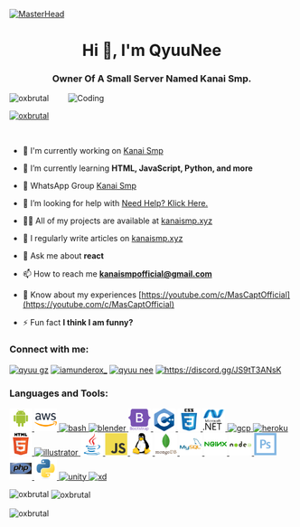 [![MasterHead](https://blogger.googleusercontent.com/img/b/R29vZ2xl/AVvXsEjCwicj8K5z-D9p5S4XDLB-6lmIvgl7iDb1R4h61u-Seow3jEdgjVeSxJ_ohahru7mFUw07Yft9HczAfKbL26aN0_mYxJad4XJGd66_nYkA8kaqBLB4Grbh37UpjRHlKZUb0_imFvTi1IqTA2j1XkpOmIIuiZk-sA3RT2lwIJSZwwwBMQyOlajOsl7D/s1280/20220802_142054.jpg)](https://kanaismp.xyz)
<h1 align="center">Hi 👋, I'm QyuuNee</h1>
<h3 align="center">Owner Of A Small Server Named Kanai Smp.</h3>
<img align="right" alt="Coding" width="400" src="https://c.tenor.com/pwdLWz-wbgkAAAAC/mayuri-steins-gate.gif">

<p align="left"> <img src="https://komarev.com/ghpvc/?username=oxbrutal&label=Profile%20views&color=0e75b6&style=flat" alt="oxbrutal" /> </p>

<p align="left"> <a href="https://github.com/ryo-ma/github-profile-trophy"><img src="https://github-profile-trophy.vercel.app/?username=oxbrutal" alt="oxbrutal" /></a> </p>

<p align="left"> <a href="https://twitter.com/" target="blank"><img src="https://img.shields.io/twitter/follow/?logo=twitter&style=for-the-badge" alt="" /></a> </p>

- 🔭 I'm currently working on [Kanai Smp](discord.gg/JS9tT3ANsK)

- 🌱 I’m currently learning **HTML, JavaScript, Python, and more**

- 💸 WhatsApp Group [Kanai Smp](https://chat.whatsapp.com/BIMcEK6D0fQBoGPYiY7JuF)

- 🤝 I’m looking for help with [Need Help? Klick Here.](wa.me/6288210828960)

- 👨‍💻 All of my projects are available at [kanaismp.xyz](kanaismp.xyz)

- 📝 I regularly write articles on [kanaismp.xyz](kanaismp.xyz)

- 💬 Ask me about **react**

- 📫 How to reach me **kanaismpofficial@gmail.com**

- 📄 Know about my experiences [https://youtube.com/c/MasCaptOfficial](https://youtube.com/c/MasCaptOfficial)

- ⚡ Fun fact **I think I am funny?**

<h3 align="left">Connect with me:</h3>
<p align="left">
<a href="https://fb.com/qyuu gz" target="blank"><img align="center" src="https://raw.githubusercontent.com/rahuldkjain/github-profile-readme-generator/master/src/images/icons/Social/facebook.svg" alt="qyuu gz" height="30" width="40" /></a>
<a href="https://instagram.com/iamunderox_" target="blank"><img align="center" src="https://raw.githubusercontent.com/rahuldkjain/github-profile-readme-generator/master/src/images/icons/Social/instagram.svg" alt="iamunderox_" height="30" width="40" /></a>
<a href="https://www.youtube.com/c/qyuu nee" target="blank"><img align="center" src="https://raw.githubusercontent.com/rahuldkjain/github-profile-readme-generator/master/src/images/icons/Social/youtube.svg" alt="qyuu nee" height="30" width="40" /></a>
<a href="https://discord.gg/https://discord.gg/JS9tT3ANsK" target="blank"><img align="center" src="https://raw.githubusercontent.com/rahuldkjain/github-profile-readme-generator/master/src/images/icons/Social/discord.svg" alt="https://discord.gg/JS9tT3ANsK" height="30" width="40" /></a>
</p>

<h3 align="left">Languages and Tools:</h3>
<p align="left"> <a href="https://developer.android.com" target="_blank" rel="noreferrer"> <img src="https://raw.githubusercontent.com/devicons/devicon/master/icons/android/android-original-wordmark.svg" alt="android" width="40" height="40"/> </a> <a href="https://aws.amazon.com" target="_blank" rel="noreferrer"> <img src="https://raw.githubusercontent.com/devicons/devicon/master/icons/amazonwebservices/amazonwebservices-original-wordmark.svg" alt="aws" width="40" height="40"/> </a> <a href="https://www.gnu.org/software/bash/" target="_blank" rel="noreferrer"> <img src="https://www.vectorlogo.zone/logos/gnu_bash/gnu_bash-icon.svg" alt="bash" width="40" height="40"/> </a> <a href="https://www.blender.org/" target="_blank" rel="noreferrer"> <img src="https://download.blender.org/branding/community/blender_community_badge_white.svg" alt="blender" width="40" height="40"/> </a> <a href="https://getbootstrap.com" target="_blank" rel="noreferrer"> <img src="https://raw.githubusercontent.com/devicons/devicon/master/icons/bootstrap/bootstrap-plain-wordmark.svg" alt="bootstrap" width="40" height="40"/> </a> <a href="https://www.w3schools.com/cpp/" target="_blank" rel="noreferrer"> <img src="https://raw.githubusercontent.com/devicons/devicon/master/icons/cplusplus/cplusplus-original.svg" alt="cplusplus" width="40" height="40"/> </a> <a href="https://www.w3schools.com/css/" target="_blank" rel="noreferrer"> <img src="https://raw.githubusercontent.com/devicons/devicon/master/icons/css3/css3-original-wordmark.svg" alt="css3" width="40" height="40"/> </a> <a href="https://dotnet.microsoft.com/" target="_blank" rel="noreferrer"> <img src="https://raw.githubusercontent.com/devicons/devicon/master/icons/dot-net/dot-net-original-wordmark.svg" alt="dotnet" width="40" height="40"/> </a> <a href="https://cloud.google.com" target="_blank" rel="noreferrer"> <img src="https://www.vectorlogo.zone/logos/google_cloud/google_cloud-icon.svg" alt="gcp" width="40" height="40"/> </a> <a href="https://heroku.com" target="_blank" rel="noreferrer"> <img src="https://www.vectorlogo.zone/logos/heroku/heroku-icon.svg" alt="heroku" width="40" height="40"/> </a> <a href="https://www.w3.org/html/" target="_blank" rel="noreferrer"> <img src="https://raw.githubusercontent.com/devicons/devicon/master/icons/html5/html5-original-wordmark.svg" alt="html5" width="40" height="40"/> </a> <a href="https://www.adobe.com/in/products/illustrator.html" target="_blank" rel="noreferrer"> <img src="https://www.vectorlogo.zone/logos/adobe_illustrator/adobe_illustrator-icon.svg" alt="illustrator" width="40" height="40"/> </a> <a href="https://www.java.com" target="_blank" rel="noreferrer"> <img src="https://raw.githubusercontent.com/devicons/devicon/master/icons/java/java-original.svg" alt="java" width="40" height="40"/> </a> <a href="https://developer.mozilla.org/en-US/docs/Web/JavaScript" target="_blank" rel="noreferrer"> <img src="https://raw.githubusercontent.com/devicons/devicon/master/icons/javascript/javascript-original.svg" alt="javascript" width="40" height="40"/> </a> <a href="https://www.linux.org/" target="_blank" rel="noreferrer"> <img src="https://raw.githubusercontent.com/devicons/devicon/master/icons/linux/linux-original.svg" alt="linux" width="40" height="40"/> </a> <a href="https://www.mongodb.com/" target="_blank" rel="noreferrer"> <img src="https://raw.githubusercontent.com/devicons/devicon/master/icons/mongodb/mongodb-original-wordmark.svg" alt="mongodb" width="40" height="40"/> </a> <a href="https://www.mysql.com/" target="_blank" rel="noreferrer"> <img src="https://raw.githubusercontent.com/devicons/devicon/master/icons/mysql/mysql-original-wordmark.svg" alt="mysql" width="40" height="40"/> </a> <a href="https://www.nginx.com" target="_blank" rel="noreferrer"> <img src="https://raw.githubusercontent.com/devicons/devicon/master/icons/nginx/nginx-original.svg" alt="nginx" width="40" height="40"/> </a> <a href="https://nodejs.org" target="_blank" rel="noreferrer"> <img src="https://raw.githubusercontent.com/devicons/devicon/master/icons/nodejs/nodejs-original-wordmark.svg" alt="nodejs" width="40" height="40"/> </a> <a href="https://www.photoshop.com/en" target="_blank" rel="noreferrer"> <img src="https://raw.githubusercontent.com/devicons/devicon/master/icons/photoshop/photoshop-line.svg" alt="photoshop" width="40" height="40"/> </a> <a href="https://www.php.net" target="_blank" rel="noreferrer"> <img src="https://raw.githubusercontent.com/devicons/devicon/master/icons/php/php-original.svg" alt="php" width="40" height="40"/> </a> <a href="https://www.python.org" target="_blank" rel="noreferrer"> <img src="https://raw.githubusercontent.com/devicons/devicon/master/icons/python/python-original.svg" alt="python" width="40" height="40"/> </a> <a href="https://unity.com/" target="_blank" rel="noreferrer"> <img src="https://www.vectorlogo.zone/logos/unity3d/unity3d-icon.svg" alt="unity" width="40" height="40"/> </a> <a href="https://www.adobe.com/products/xd.html" target="_blank" rel="noreferrer"> <img src="https://cdn.worldvectorlogo.com/logos/adobe-xd.svg" alt="xd" width="40" height="40"/> </a> </p>

<p><img align="left" src="https://github-readme-stats.vercel.app/api/top-langs?username=oxbrutal&show_icons=true&locale=en&layout=compact" alt="oxbrutal" /></p>

<p>&nbsp;<img align="center" src="https://github-readme-stats.vercel.app/api?username=oxbrutal&show_icons=true&locale=en" alt="oxbrutal" /></p>

<p><img align="center" src="https://github-readme-streak-stats.herokuapp.com/?user=oxbrutal&" alt="oxbrutal" /></p>

